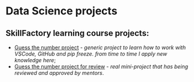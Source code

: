 # Data Science projects

## SkillFactory learning course projects:

* [Guess the number project](https://github.com/astaticmass/sf_ds/tree/main/project_1) - *generic project to learn how to work with VSCode, GitHub and pip freeze. from time to time I apply new knowledge here*;
* [Guess the number project for review](https://github.com/astaticmass/sf_ds/tree/main/project_2) - *real mini-project that has being reviewed and approved by mentors*.
